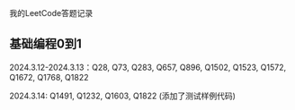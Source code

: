 我的LeetCode答题记录

## 基础编程0到1
2024.3.12-2024.3.13：Q28, Q73, Q283, Q657, Q896, Q1502, Q1523, Q1572, Q1672, Q1768, Q1822

2024.3.14: Q1491, Q1232, Q1603, Q1822 (添加了测试样例代码)
